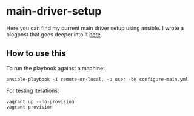 # main-driver-setup

Here you can find my current main driver setup using ansible. I wrote a blogpost that goes deeper into it [here](https://theintegrative.net/p/how-my-main-driver-is-setup-with-ansible/).

## How to use this
To run the playbook against a machine:

``` /bin/bash
ansible-playbook -i remote-or-local, -u user -bK configure-main.yml
```

For testing iterations:
``` /bin/bash
vagrant up --no-provision
vagrant provision
```
